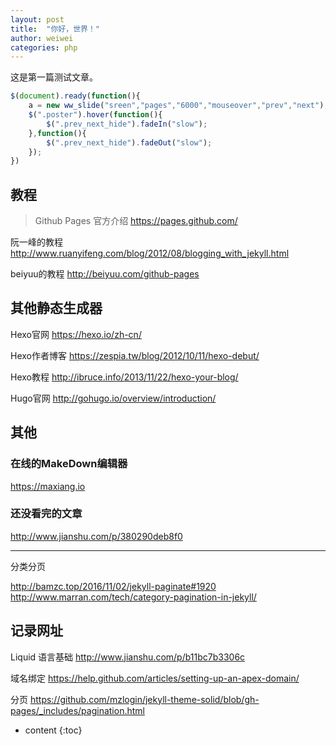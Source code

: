 ```yaml
---
layout: post
title:  "你好，世界！"
author: weiwei
categories: php
---
```



这是第一篇测试文章。





```js
$(document).ready(function(){	
    a = new ww_slide("sreen","pages","6000","mouseover","prev","next");
    $(".poster").hover(function(){
        $(".prev_next_hide").fadeIn("slow");
    },function(){
        $(".prev_next_hide").fadeOut("slow");
    });
})
```

## 教程

>Github Pages 官方介绍 
>https://pages.github.com/

阮一峰的教程
http://www.ruanyifeng.com/blog/2012/08/blogging_with_jekyll.html

beiyuu的教程
http://beiyuu.com/github-pages

## 其他静态生成器

Hexo官网
https://hexo.io/zh-cn/

Hexo作者博客
https://zespia.tw/blog/2012/10/11/hexo-debut/

Hexo教程
http://ibruce.info/2013/11/22/hexo-your-blog/

Hugo官网
http://gohugo.io/overview/introduction/

## 其他

### 在线的MakeDown编辑器
https://maxiang.io

### 还没看完的文章
http://www.jianshu.com/p/380290deb8f0

-----------

分类分页

http://bamzc.top/2016/11/02/jekyll-paginate#1920
http://www.marran.com/tech/category-pagination-in-jekyll/

## 记录网址

Liquid 语言基础
http://www.jianshu.com/p/b11bc7b3306c

域名绑定
https://help.github.com/articles/setting-up-an-apex-domain/

分页
https://github.com/mzlogin/jekyll-theme-solid/blob/gh-pages/_includes/pagination.html



* content
{:toc}